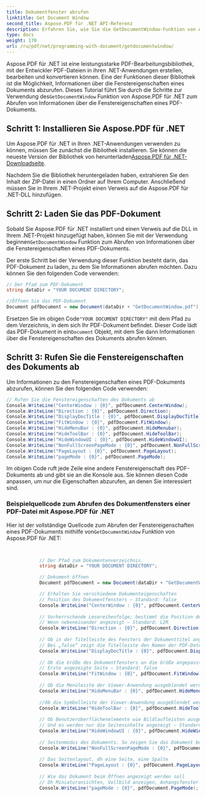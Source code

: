 ```yaml
---
title: Dokumentfenster abrufen
linktitle: Get Document Window
second_title: Aspose.PDF für .NET API-Referenz
description: Erfahren Sie, wie Sie die GetDocumentWindow-Funktion von Aspose.PDF für .NET verwenden, um Informationen über die Fenstereigenschaften eines PDF-Dokuments abzurufen.
type: docs
weight: 170
url: /ru/pdf/net/programming-with-document/getdocumentwindow/
---
```


 Aspose.PDF für .NET ist eine leistungsstarke PDF-Bearbeitungsbibliothek, mit der Entwickler PDF-Dateien in ihren .NET-Anwendungen erstellen, bearbeiten und konvertieren können. Eine der Funktionen dieser Bibliothek ist die Möglichkeit, Informationen über die Fenstereigenschaften eines Dokuments abzurufen. Dieses Tutorial führt Sie durch die Schritte zur Verwendung des`GetDocumentWindow` Funktion von Aspose.PDF für .NET zum Abrufen von Informationen über die Fenstereigenschaften eines PDF-Dokuments.

## Schritt 1: Installieren Sie Aspose.PDF für .NET

 Um Aspose.PDF für .NET in Ihren .NET-Anwendungen verwenden zu können, müssen Sie zunächst die Bibliothek installieren. Sie können die neueste Version der Bibliothek von herunterladen[Aspose.PDF für .NET-Downloadseite](https://releases.aspose.com/pdf/net).

Nachdem Sie die Bibliothek heruntergeladen haben, extrahieren Sie den Inhalt der ZIP-Datei in einen Ordner auf Ihrem Computer. Anschließend müssen Sie in Ihrem .NET-Projekt einen Verweis auf die Aspose.PDF für .NET-DLL hinzufügen.

## Schritt 2: Laden Sie das PDF-Dokument

 Sobald Sie Aspose.PDF für .NET installiert und einen Verweis auf die DLL in Ihrem .NET-Projekt hinzugefügt haben, können Sie mit der Verwendung beginnen`GetDocumentWindow` Funktion zum Abrufen von Informationen über die Fenstereigenschaften eines PDF-Dokuments.

Der erste Schritt bei der Verwendung dieser Funktion besteht darin, das PDF-Dokument zu laden, zu dem Sie Informationen abrufen möchten. Dazu können Sie den folgenden Code verwenden:

```csharp
// Der Pfad zum PDF-Dokument
string dataDir = "YOUR DOCUMENT DIRECTORY";

//Öffnen Sie das PDF-Dokument
Document pdfDocument = new Document(dataDir + "GetDocumentWindow.pdf");
```

 Ersetzen Sie im obigen Code`"YOUR DOCUMENT DIRECTORY"` mit dem Pfad zu dem Verzeichnis, in dem sich Ihr PDF-Dokument befindet. Dieser Code lädt das PDF-Dokument in ein`Document` Objekt, mit dem Sie dann Informationen über die Fenstereigenschaften des Dokuments abrufen können.

## Schritt 3: Rufen Sie die Fenstereigenschaften des Dokuments ab

Um Informationen zu den Fenstereigenschaften eines PDF-Dokuments abzurufen, können Sie den folgenden Code verwenden:

```csharp
// Rufen Sie die Fenstereigenschaften des Dokuments ab
Console.WriteLine("CenterWindow : {0}", pdfDocument.CenterWindow);
Console.WriteLine("Direction : {0}", pdfDocument.Direction);
Console.WriteLine("DisplayDocTitle : {0}", pdfDocument.DisplayDocTitle);
Console.WriteLine("FitWindow : {0}", pdfDocument.FitWindow);
Console.WriteLine("HideMenuBar : {0}", pdfDocument.HideMenubar);
Console.WriteLine("HideToolBar : {0}", pdfDocument.HideToolBar);
Console.WriteLine("HideWindowUI : {0}", pdfDocument.HideWindowUI);
Console.WriteLine("NonFullScreenPageMode : {0}", pdfDocument.NonFullScreenPageMode);
Console.WriteLine("PageLayout : {0}", pdfDocument.PageLayout);
Console.WriteLine("pageMode : {0}", pdfDocument.PageMode);
```

Im obigen Code ruft jede Zeile eine andere Fenstereigenschaft des PDF-Dokuments ab und gibt sie an die Konsole aus. Sie können diesen Code anpassen, um nur die Eigenschaften abzurufen, an denen Sie interessiert sind.

### Beispielquellcode zum Abrufen des Dokumentfensters einer PDF-Datei mit Aspose.PDF für .NET 

 Hier ist der vollständige Quellcode zum Abrufen der Fenstereigenschaften eines PDF-Dokuments mithilfe von`GetDocumentWindow` Funktion von Aspose.PDF für .NET:

```csharp

            
            // Der Pfad zum Dokumentenverzeichnis.
            string dataDir = "YOUR DOCUMENT DIRECTORY";

            // Dokument öffnen
            Document pdfDocument = new Document(dataDir + "GetDocumentWindow.pdf");

            // Erhalten Sie verschiedene Dokumenteigenschaften
            // Position des Dokumentfensters – Standard: false
            Console.WriteLine("CenterWindow : {0}", pdfDocument.CenterWindow);
   
            // Vorherrschende Lesereihenfolge; bestimmt die Position der Seite
            // Wenn nebeneinander angezeigt – Standard: L2R
            Console.WriteLine("Direction : {0}", pdfDocument.Direction);
            
            // Ob in der Titelleiste des Fensters der Dokumenttitel angezeigt werden soll
            // Bei „false“ zeigt die Titelleiste den Namen der PDF-Datei an – Standard: „false“.
            Console.WriteLine("DisplayDocTitle : {0}", pdfDocument.DisplayDocTitle);
            
            // Ob die Größe des Dokumentfensters an die Größe angepasst werden soll
            // Erste angezeigte Seite – Standard: false
            Console.WriteLine("FitWindow : {0}", pdfDocument.FitWindow);
            
            // Ob die Menüleiste der Viewer-Anwendung ausgeblendet werden soll – Standard: false
            Console.WriteLine("HideMenuBar : {0}", pdfDocument.HideMenubar);
            
            //Ob die Symbolleiste der Viewer-Anwendung ausgeblendet werden soll – Standard: false
            Console.WriteLine("HideToolBar : {0}", pdfDocument.HideToolBar);
            
            // Ob Benutzeroberflächenelemente wie Bildlaufleisten ausgeblendet werden sollen
            // Und es werden nur die Seiteninhalte angezeigt – Standard: false
            Console.WriteLine("HideWindowUI : {0}", pdfDocument.HideWindowUI);
            
            // Seitenmodus des Dokuments. So zeigen Sie das Dokument beim Verlassen des Vollbildmodus an.
            Console.WriteLine("NonFullScreenPageMode : {0}", pdfDocument.NonFullScreenPageMode);
            
            // Das Seitenlayout, dh eine Seite, eine Spalte
            Console.WriteLine("PageLayout : {0}", pdfDocument.PageLayout);
            
            // Wie das Dokument beim Öffnen angezeigt werden soll
            // Dh Miniaturansichten, Vollbild anzeigen, Anhangsfenster anzeigen
            Console.WriteLine("pageMode : {0}", pdfDocument.PageMode);
            
        
```
